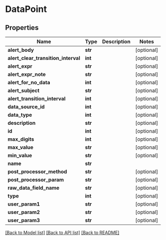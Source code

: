 # DataPoint

## Properties
Name | Type | Description | Notes
------------ | ------------- | ------------- | -------------
**alert_body** | **str** |  | [optional] 
**alert_clear_transition_interval** | **int** |  | [optional] 
**alert_expr** | **str** |  | [optional] 
**alert_expr_note** | **str** |  | [optional] 
**alert_for_no_data** | **int** |  | [optional] 
**alert_subject** | **str** |  | [optional] 
**alert_transition_interval** | **int** |  | [optional] 
**data_source_id** | **int** |  | [optional] 
**data_type** | **int** |  | [optional] 
**description** | **str** |  | [optional] 
**id** | **int** |  | [optional] 
**max_digits** | **int** |  | [optional] 
**max_value** | **str** |  | [optional] 
**min_value** | **str** |  | [optional] 
**name** | **str** |  | 
**post_processor_method** | **str** |  | [optional] 
**post_processor_param** | **str** |  | [optional] 
**raw_data_field_name** | **str** |  | [optional] 
**type** | **int** |  | [optional] 
**user_param1** | **str** |  | [optional] 
**user_param2** | **str** |  | [optional] 
**user_param3** | **str** |  | [optional] 

[[Back to Model list]](../README.md#documentation-for-models) [[Back to API list]](../README.md#documentation-for-api-endpoints) [[Back to README]](../README.md)


